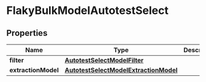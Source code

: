 

# FlakyBulkModelAutotestSelect


## Properties

| Name | Type | Description | Notes |
|------------ | ------------- | ------------- | -------------|
|**filter** | [**AutotestSelectModelFilter**](AutotestSelectModelFilter.md) |  |  [optional] |
|**extractionModel** | [**AutotestSelectModelExtractionModel**](AutotestSelectModelExtractionModel.md) |  |  [optional] |



